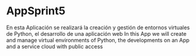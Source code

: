 # AppSprint5
En esta Aplicación se realizará la creación y gestión de entornos virtuales de Python, el desarrollo de una aplicación web
In this App we will create and manage virtual environments of Python, the developments on an App and a service cloud with public access 